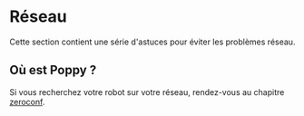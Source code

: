 # Réseau

Cette section contient une série d'astuces pour éviter les problèmes réseau.

## Où est Poppy ?

Si vous recherchez votre robot sur votre réseau, rendez-vous au chapitre [zeroconf](../installation/install-zeroconf.md).